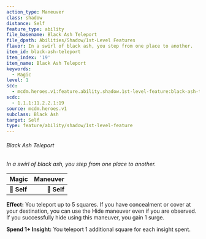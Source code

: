 ```yaml
---
action_type: Maneuver
class: shadow
distance: Self
feature_type: ability
file_basename: Black Ash Teleport
file_dpath: Abilities/Shadow/1st-Level Features
flavor: In a swirl of black ash, you step from one place to another.
item_id: black-ash-teleport
item_index: '19'
item_name: Black Ash Teleport
keywords:
  - Magic
level: 1
scc:
  - mcdm.heroes.v1:feature.ability.shadow.1st-level-feature:black-ash-teleport
scdc:
  - 1.1.1:11.2.2.1:19
source: mcdm.heroes.v1
subclass: Black Ash
target: Self
type: feature/ability/shadow/1st-level-feature
---
```


###### Black Ash Teleport

*In a swirl of black ash, you step from one place to another.*

| **Magic**   | **Maneuver** |
| ----------- | -----------: |
| **📏 Self** |  **🎯 Self** |

**Effect:** You teleport up to 5 squares. If you have concealment or cover at your destination, you can use the Hide maneuver even if you are observed. If you successfully hide using this maneuver, you gain 1 surge.

**Spend 1+ Insight:** You teleport 1 additional square for each insight spent.
